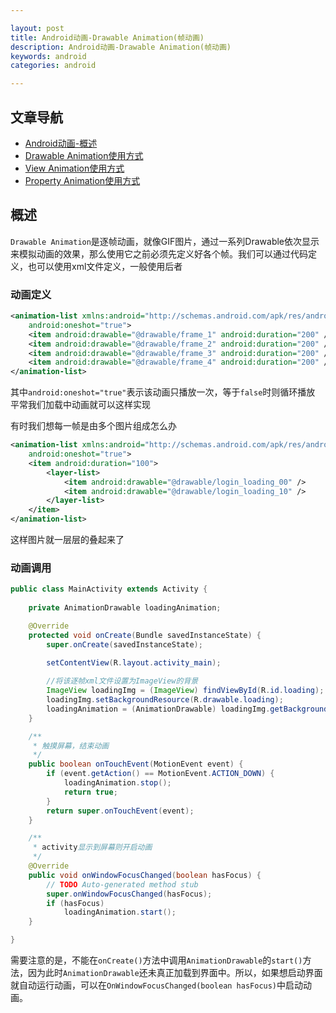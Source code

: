 ```yaml
---

layout: post
title: Android动画-Drawable Animation(帧动画)
description: Android动画-Drawable Animation(帧动画)
keywords: android
categories: android

---
```


## 文章导航

+ [Android动画-概述](http://www.psvmc.cn/android-animations-0.html)
+ [Drawable Animation使用方式](http://www.psvmc.cn/android-animations-1.html)
+ [View Animation使用方式](http://www.psvmc.cn/android-animations-2.html)
+ [Property Animation使用方式](http://www.psvmc.cn/android-animations-3.html)

## 概述

`Drawable Animation`是逐帧动画，就像GIF图片，通过一系列Drawable依次显示来模拟动画的效果，那么使用它之前必须先定义好各个帧。我们可以通过代码定义，也可以使用xml文件定义，一般使用后者


### 动画定义

```xml
<animation-list xmlns:android="http://schemas.android.com/apk/res/android"
    android:oneshot="true">
    <item android:drawable="@drawable/frame_1" android:duration="200" />
    <item android:drawable="@drawable/frame_2" android:duration="200" />
    <item android:drawable="@drawable/frame_3" android:duration="200" />
    <item android:drawable="@drawable/frame_4" android:duration="200" />
</animation-list>
```

其中`android:oneshot="true"`表示该动画只播放一次，等于`false`时则循环播放  
平常我们加载中动画就可以这样实现

有时我们想每一帧是由多个图片组成怎么办

```xml
<animation-list xmlns:android="http://schemas.android.com/apk/res/android"
    android:oneshot="true">
    <item android:duration="100">  
        <layer-list>  
            <item android:drawable="@drawable/login_loading_00" />  
            <item android:drawable="@drawable/login_loading_10" />  
        </layer-list>  
    </item> 
</animation-list> 
```

这样图片就一层层的叠起来了

### 动画调用


```java
public class MainActivity extends Activity {
	
	private AnimationDrawable loadingAnimation;

	@Override
	protected void onCreate(Bundle savedInstanceState) {
		super.onCreate(savedInstanceState);

		setContentView(R.layout.activity_main);
		
		//将该逐帧xml文件设置为ImageView的背景
		ImageView loadingImg = (ImageView) findViewById(R.id.loading);
		loadingImg.setBackgroundResource(R.drawable.loading);
		loadingAnimation = (AnimationDrawable) loadingImg.getBackground();
	}

	/**
	 * 触摸屏幕，结束动画
	 */
	public boolean onTouchEvent(MotionEvent event) {
		if (event.getAction() == MotionEvent.ACTION_DOWN) {
			loadingAnimation.stop();
			return true;
		}
		return super.onTouchEvent(event);
	}

	/**
	 * activity显示到屏幕则开启动画
	 */
	@Override
	public void onWindowFocusChanged(boolean hasFocus) {
		// TODO Auto-generated method stub
		super.onWindowFocusChanged(hasFocus);
		if (hasFocus)
			loadingAnimation.start();
	}

}
```


需要注意的是，不能在`onCreate()`方法中调用`AnimationDrawable`的`start()`方法，因为此时`AnimationDrawable`还未真正加载到界面中。所以，如果想启动界面就自动运行动画，可以在`OnWindowFocusChanged(boolean hasFocus)`中启动动画。